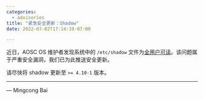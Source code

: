 ```yaml
---
categories:
  - advisories
title: "紧急安全更新：Shadow"
date: 2022-07-02T17:14:19-07:00

---
```


近日，AOSC OS 维护者发现系统中的 `/etc/shadow` 文件为[全用户可读](https://github.com/AOSC-Dev/aosc-os-abbs/issues/4045)。该问题属于严重安全漏洞，我们已为此推送安全更新。

请尽快将 shadow 更新至 `>= 4.10-1` 版本。

---

— Mingcong Bai
